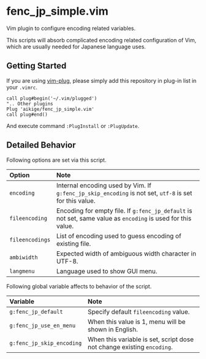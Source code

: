 # fenc_jp_simple.vim

Vim plugin to configure encoding related variables.

This scripts will absorb complicated encoding related configuration of Vim,
which are usually needed for Japanese language uses.

## Getting Started

If you are using [vim-plug](https://github.com/junegunn/vim-plug),
please simply add this repository in plug-in list in your `.vimrc`.

```
call plug#begin('~/.vim/plugged')
".. Other plugins
Plug 'aikige/fenc_jp_simple.vim'
call plug#end()
```

And execute command `:PlugInstall` or `:PlugUpdate`.

## Detailed Behavior

Following options are set via this script.

|Option|Note|
|:--|:--|
|`encoding`|Internal encoding used by Vim. If `g:fenc_jp_skip_encoding` is not set, `utf-8` is set for this value.|
|`fileencoding`|Encoding for empty file. If `g:fenc_jp_default` is not set, same value as `encoding` is used for this value.|
|`fileencodings`|List of encoding used to guess encoding of existing file.|
|`ambiwidth`|Expected width of ambiguous width character in UTF-8.|
|`langmenu`|Language used to show GUI menu.|

Following global variable affects to behavior of the script.

|Variable|Note|
|:--|:--|
|`g:fenc_jp_default`|Specify default `fileencoding` value.|
|`g:fenc_jp_use_en_menu`|When this value is 1, menu will be shown in English.|
|`g:fenc_jp_skip_encoding`|When this variable is set, script dose not change existing `encoding`.|

